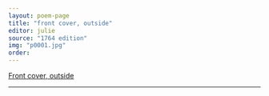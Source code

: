 ```yaml
---
layout: poem-page
title: "front cover, outside"
editor: julie
source: "1764 edition"
img: "p0001.jpg"
order: 
---
```



[Front cover, outside]({{site.baseurl}}/images/{{page.img}})

---
